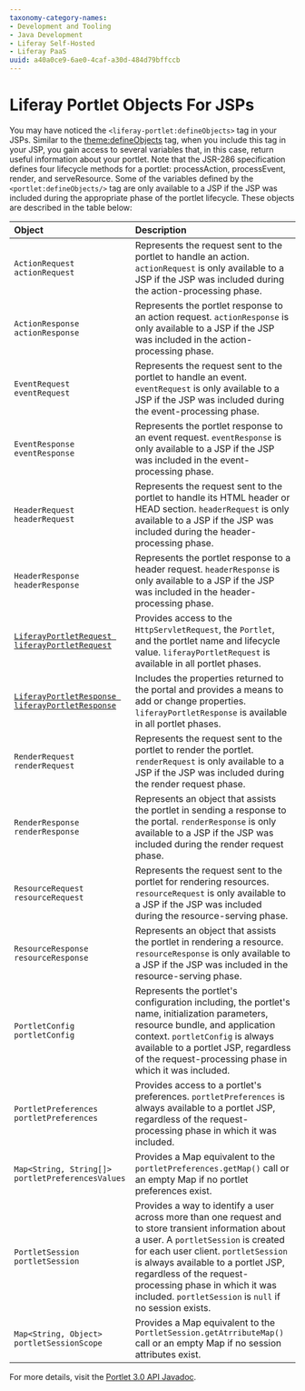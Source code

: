 ```yaml
---
taxonomy-category-names:
- Development and Tooling
- Java Development
- Liferay Self-Hosted
- Liferay PaaS
uuid: a40a0ce9-6ae0-4caf-a30d-484d79bffccb
---
```

# Liferay Portlet Objects For JSPs

You may have noticed the `<liferay-portlet:defineObjects>` tag in your JSPs.  Similar to the [theme:defineObjects](./liferay-theme-objects-for-jsps.md)  tag, when you include this tag in your JSP, you gain access to several variables  that, in this case, return useful information about your portlet. Note that the  JSR-286 specification defines four lifecycle methods for a portlet:  processAction, processEvent, render, and serveResource. Some of the variables  defined by the `<portlet:defineObjects/>` tag are only available to a JSP if the  JSP was included during the appropriate phase of the portlet lifecycle. These  objects are described in the table below:

| Object | Description |
| :--- | :--- |
| `ActionRequest actionRequest` | Represents the request sent to the portlet to handle an action. `actionRequest` is only available to a JSP if the JSP was included during the action-processing phase. |
| `ActionResponse actionResponse` | Represents the portlet response to an action request. `actionResponse` is only available to a JSP if the JSP was included in the action-processing phase. |
| `EventRequest eventRequest` | Represents the request sent to the portlet to handle an event. `eventRequest` is only available to a JSP if the JSP was included during the event-processing phase. |
| `EventResponse eventResponse` | Represents the portlet response to an event request. `eventResponse` is only available to a JSP if the JSP was included in the event-processing phase. |
| `HeaderRequest headerRequest` | Represents the request sent to the portlet to handle its HTML header or HEAD section. `headerRequest` is only available to a JSP if the JSP was included during the header-processing phase. |
| `HeaderResponse headerResponse` | Represents the portlet response to a header request. `headerResponse` is only available to a JSP if the JSP was included in the header-processing phase. |
| [`LiferayPortletRequest liferayPortletRequest`](https://learn.liferay.com/reference/latest/en/dxp/javadocs/portal-kernel/com/liferay/portal/kernel/portlet/LiferayPortletRequest.html) | Provides access to the `HttpServletRequest`, the `Portlet`, and the portlet name and lifecycle value. `liferayPortletRequest` is available in all portlet phases. |
| [`LiferayPortletResponse liferayPortletResponse`](https://learn.liferay.com/reference/latest/en/dxp/javadocs/portal-kernel/com/liferay/portal/kernel/portlet/LiferayPortletResponse.html) | Includes the properties returned to the portal and provides a means to add or change properties. `liferayPortletResponse` is available in all portlet phases. |
| `RenderRequest renderRequest` | Represents the request sent to the portlet to render the portlet. `renderRequest` is only available to a JSP if the JSP was included during the render request phase. |
| `RenderResponse renderResponse` | Represents an object that assists the portlet in sending a response to the portal. `renderResponse` is only available to a JSP if the JSP was included during the render request phase. |
| `ResourceRequest resourceRequest` | Represents the request sent to the portlet for rendering resources. `resourceRequest` is only available to a JSP if the JSP was included during the resource-serving phase. |
| `ResourceResponse resourceResponse` | Represents an object that assists the portlet in rendering a resource. `resourceResponse` is only available to a JSP if the JSP was included in the resource-serving phase. |
| `PortletConfig portletConfig` | Represents the portlet's configuration including, the portlet's name, initialization parameters, resource bundle, and application context. `portletConfig` is always available to a portlet JSP, regardless of the request-processing phase in which it was included. |
| `PortletPreferences portletPreferences` | Provides access to a portlet's preferences. `portletPreferences` is always available to a portlet JSP, regardless of the request-processing phase in which it was included. |
| `Map<String, String[]> portletPreferencesValues` | Provides a Map equivalent to the `portletPreferences.getMap()` call or an empty Map if no portlet preferences exist. |
| `PortletSession portletSession` | Provides a way to identify a user across more than one request and to store transient information about a user. A `portletSession` is created for each user client. `portletSession` is always available to a portlet JSP, regardless of the request-processing phase in which it was included. `portletSession` is `null` if no session exists. |
| `Map<String, Object> portletSessionScope` | Provides a Map equivalent to the `PortletSession.getAtrributeMap()` call or an empty Map if no session attributes exist. |

For more details, visit the [Portlet 3.0 API Javadoc](https://learn.liferay.com/reference/latest/en/portlet-api/index.html).
